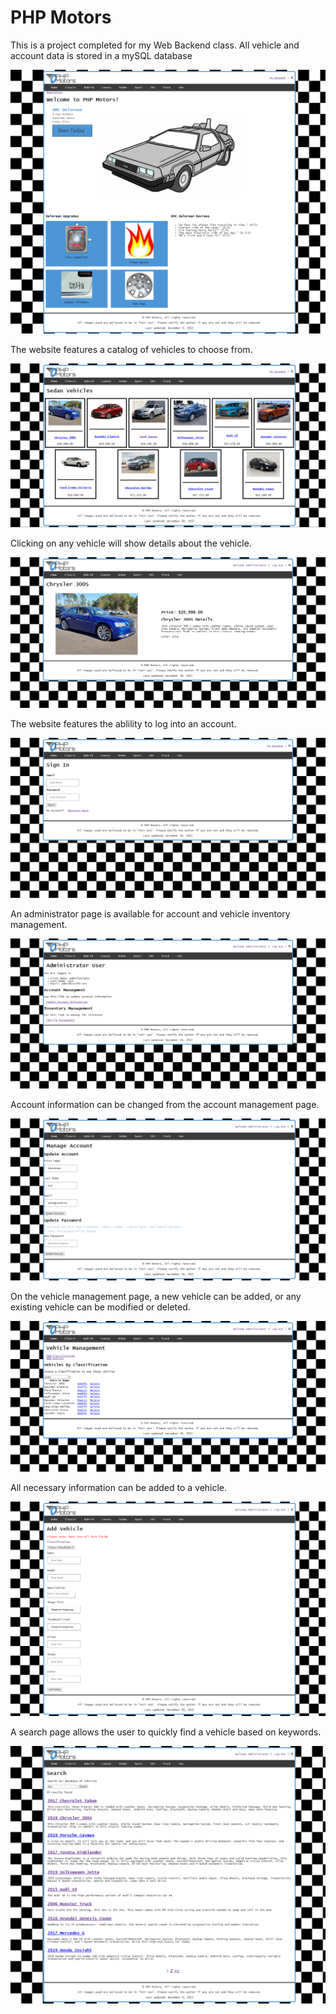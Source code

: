 # PHP Motors

This is a project completed for my Web Backend class. All vehicle and account data is stored in a mySQL database

![Homepage](readme_img/home.png)

The website features a catalog of vehicles to choose from.

![Vehicles](readme_img/vehicles.png)

Clicking on any vehicle will show details about the vehicle.

![Vehicle Details](readme_img/vehicle_details.png)

The website features the ablility to log into an account.

![Login](readme_img/login.png)

An administrator page is available for account and vehicle inventory management.

![Admin](readme_img/admin.png)

Account information can be changed from the account management page.

![Account Management](readme_img/account_management.png)

On the vehicle management page, a new vehicle can be added, or any existing vehicle can be modified or deleted.

![Vehicle Management](readme_img/vehicle_managment.png)

All necessary information can be added to a vehicle.

![Add Vehicle](readme_img/add_vehicle.png)

A search page allows the user to quickly find a vehicle based on keywords.

![Search](readme_img/search.png)